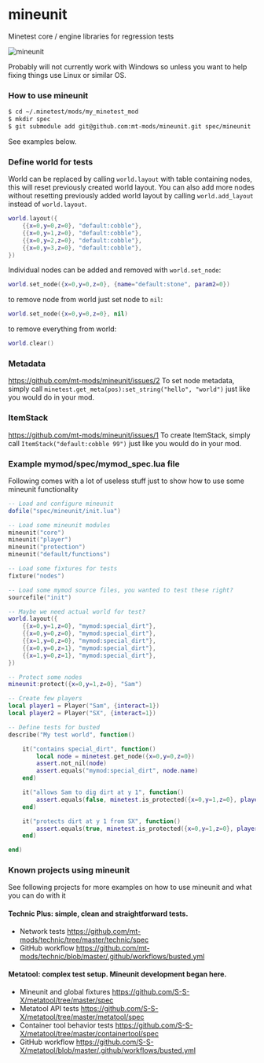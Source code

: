 # mineunit
Minetest core / engine libraries for regression tests

![mineunit](https://mineunit-badges.000webhostapp.com/mt-mods/mineunit/coverage)

Probably will not currently work with Windows so unless you want to help fixing things use Linux or similar OS.

### How to use mineunit
```bash
$ cd ~/.minetest/mods/my_minetest_mod
$ mkdir spec
$ git submodule add git@github.com:mt-mods/mineunit.git spec/mineunit
```

See examples below.

### Define world for tests

World can be replaced by calling `world.layout` with table containing nodes, this will reset previously created world layout.
You can also add more nodes without resetting previously added world layout by calling `world.add_layout` instead of `world.layout`.
```lua
world.layout({
	{{x=0,y=0,z=0}, "default:cobble"},
	{{x=0,y=1,z=0}, "default:cobble"},
	{{x=0,y=2,z=0}, "default:cobble"},
	{{x=0,y=3,z=0}, "default:cobble"},
})
```
Individual nodes can be added and removed with `world.set_node`:
```lua
world.set_node({x=0,y=0,z=0}, {name="default:stone", param2=0})
```
to remove node from world just set node to `nil`:
```lua
world.set_node({x=0,y=0,z=0}, nil)
```
to remove everything from world:
```lua
world.clear()
```

### Metadata

https://github.com/mt-mods/mineunit/issues/2
To set node metadata, simply call `minetest.get_meta(pos):set_string("hello", "world")` just like you would do in your mod.

### ItemStack

https://github.com/mt-mods/mineunit/issues/1
To create ItemStack, simply call `ItemStack("default:cobble 99")` just like you would do in your mod.

### Example mymod/spec/mymod_spec.lua file

Following comes with a lot of useless stuff just to show how to use some mineunit functionality

```lua
-- Load and configure mineunit
dofile("spec/mineunit/init.lua")

-- Load some mineunit modules
mineunit("core")
mineunit("player")
mineunit("protection")
mineunit("default/functions")

-- Load some fixtures for tests
fixture("nodes")

-- Load some mymod source files, you wanted to test these right?
sourcefile("init")

-- Maybe we need actual world for test?
world.layout({
	{{x=0,y=1,z=0}, "mymod:special_dirt"},
	{{x=0,y=0,z=0}, "mymod:special_dirt"},
	{{x=1,y=0,z=0}, "mymod:special_dirt"},
	{{x=0,y=0,z=1}, "mymod:special_dirt"},
	{{x=1,y=0,z=1}, "mymod:special_dirt"},
})

-- Protect some nodes
mineunit:protect({x=0,y=1,z=0}, "Sam")

-- Create few players
local player1 = Player("Sam", {interact=1})
local player2 = Player("SX", {interact=1})

-- Define tests for busted
describe("My test world", function()

	it("contains special_dirt", function()
		local node = minetest.get_node({x=0,y=0,z=0})
		assert.not_nil(node)
		assert.equals("mymod:special_dirt", node.name)
	end)

	it("allows Sam to dig dirt at y 1", function()
		assert.equals(false, minetest.is_protected({x=0,y=1,z=0}, player1:get_player_name()))
	end)

	it("protects dirt at y 1 from SX", function()
		assert.equals(true, minetest.is_protected({x=0,y=1,z=0}, player2:get_player_name()))
	end)

end)
```

### Known projects using mineunit

See following projects for more examples on how to use mineunit and what you can do with it

#### Technic Plus: simple, clean and straightforward tests.
* Network tests https://github.com/mt-mods/technic/tree/master/technic/spec
* GitHub workflow https://github.com/mt-mods/technic/blob/master/.github/workflows/busted.yml

#### Metatool: complex test setup. Mineunit development began here.
* Mineunit and global fixtures https://github.com/S-S-X/metatool/tree/master/spec
* Metatool API tests https://github.com/S-S-X/metatool/tree/master/metatool/spec
* Container tool behavior tests https://github.com/S-S-X/metatool/tree/master/containertool/spec
* GitHub workflow https://github.com/S-S-X/metatool/blob/master/.github/workflows/busted.yml
